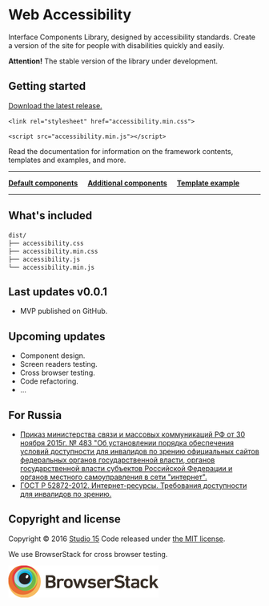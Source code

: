 # Web Accessibility

Interface Components Library, designed by accessibility standards. Create a version of the site for people with disabilities quickly and easily.

**Attention!**
The stable version of the library under development.

## Getting started

[Download the latest release.](https://github.com/15web/web-accessibility/archive/master.zip)

```
<link rel="stylesheet" href="accessibility.min.css">
```

```
<script src="accessibility.min.js"></script>
```

Read the documentation for information on the framework contents, templates and examples, and more.

___


[**Default components**](http://15web.github.io/web-accessibility/docs/default.html) &nbsp;&nbsp;&nbsp; [**Additional components**](http://15web.github.io/web-accessibility/docs/additional.html) &nbsp;&nbsp;&nbsp; [**Template example**](http://15web.github.io/web-accessibility/docs/examples/sp/)

___

## What's included

```
dist/
├── accessibility.css
├── accessibility.min.css
├── accessibility.js
└── accessibility.min.js
```

## Last updates v0.0.1

* MVP published on GitHub.

## Upcoming updates

* Component design.
* Screen readers testing.
* Cross browser testing.
* Code refactoring.
* ...

## For Russia

* [Приказ министерства связи и массовых коммуникаций РФ от 30 ноября 2015г. № 483 "Об установлении порядка обеспечения условий доступности для инвалидов по зрению официальных сайтов федеральных органов государственной власти, органов государственной власти субъектов Российской Федерации и органов местного самоуправления в сети "интернет".](http://www.garant.ru/hotlaw/federal/693692/)
* [ГОСТ Р 52872-2012. Интернет-ресурсы. Требования доступности для инвалидов по зрению.](https://github.com/15web/web-accessibility/blob/gh-pages/uploads/gost_r_52872_2012.pdf)

## Copyright and license

Copyright © 2016 [Studio 15](http://15web.ru)
Code released under [the MIT license](https://github.com/twbs/bootstrap/blob/master/LICENSE).

We use BrowserStack for cross browser testing.

![alt tag](https://github.com/15web/web-accessibility/raw/master/browserstack_logo.png)
